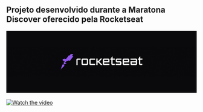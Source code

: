 ## Projeto desenvolvido durante a Maratona Discover oferecido pela Rocketseat

<img src = "./image/logo.png">

<!-- ![Programa-rodando](https://j.gifs.com/VA42o9.gif) -->

[![Watch the video](https://img.youtube.com/vi/hAMPYnjAMnA/hqdefault.jpg)](https://youtu.be/hAMPYnjAMnA)
